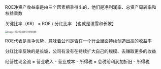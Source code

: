 ROE净资产收益率是由三个因素相乘得出的，他们是净利润率、总资产周转率和权益乘数



关键比率（KR） = ROE / 分红比率  【也就是湿雪和长坡】

<img src="/Users/yangli/Library/Application Support/typora-user-images/image-20220428172314946.png" alt="image-20220428172314946" style="zoom:50%;margin-left:-1px" />

ROE代表是竞争优势，意味着公司是否在一个行业里面持续创造出高的收益率

分红比率反映的是长坡，公司有没有在持续扩大自己的规模、去赚取更多的收益


经营性现金流 = 营业收入 - 营业成本 - 所得税 = 息税前利润加折旧 - 所得税


